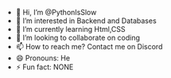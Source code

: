 - 👋 Hi, I’m @PythonIsSlow
- 👀 I’m interested in Backend and Databases
- 🌱 I’m currently learning Html,CSS
- 💞️ I’m looking to collaborate on coding
- 📫 How to reach me? Contact me on Discord
- 😄 Pronouns: He
- ⚡ Fun fact: NONE

<!---
PythonIsSlow/PythonIsSlow is a ✨ special ✨ repository because its `README.md` (this file) appears on your GitHub profile.
You can click the Preview link to take a look at your changes.
--->
